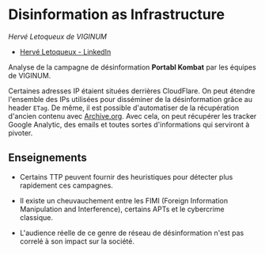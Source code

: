 # Disinformation as Infrastructure

*Hervé Letoqueux de VIGINUM*

- [Hervé Letoqueux - LinkedIn](https://www.linkedin.com/in/herve-letoqueux-3b5111298/)

Analyse de la campagne de désinformation **Portabl Kombat** par les équipes de VIGINUM.

Certaines adresses IP étaient situées derrières CloudFlare. On peut étendre l'ensemble des IPs utilisées pour disséminer de la désinformation grâce au header `ETag`. De même, il est possible d'automatiser de la récupération d'ancien contenu avec [Archive.org](https://archive.org/). Avec cela, on peut récupérer les tracker Google Analytic, des emails et toutes sortes d'informations qui serviront à pivoter.

## Enseignements

- Certains TTP peuvent fournir des heuristiques pour détecter plus rapidement ces campagnes.

- Il existe un cheuvauchement entre les FIMI (Foreign Information Manipulation and Interference), certains APTs et le cybercrime classique.

- L'audience réelle de ce genre de réseau de désinformation n'est pas correlé à son impact sur la société.
